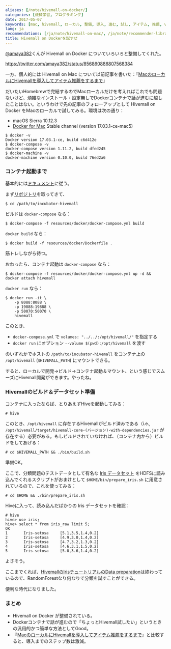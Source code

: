 ```yaml
---
aliases: [/note/hivemall-on-docker/]
categories: [機械学習, プログラミング]
date: 2017-05-07
keywords: [mac, hivemall, ローカル, 整備, 導入, 進む, 試し, アイテム, 推薦, version]
lang: ja
recommendations: [/ja/note/hivemall-on-mac/, /ja/note/recommender-libraries/, /ja/note/td-intern-2016/]
title: Hivemall on Dockerを試すぜ
---
```


[@amaya382](https://twitter.com/amaya382)くんが Hivemall on Docker についていろいろと整備してくれた。

https://twitter.com/amaya382/status/856860886807568384

一方、個人的には Hivemall on Mac について以前記事を書いた：『[MacのローカルにHivemallを導入してアイテム推薦をするまで](/note/hivemall-on-mac/)』

だいたいHomebrewで完結するのでMacローカルだけを考えればこれでも問題ないけど、煩雑なインストール・設定無しでDockerコンテナで話が進むに越したことはない。というわけで先の記事のフォローアップとして Hivemall on Docker をMacのローカルで試してみる。環境は次の通り：

- macOS Sierra 10.12.3
- [Docker for Mac](https://docs.docker.com/docker-for-mac/install/#download-docker-for-mac) Stable channel (version 17.03.1-ce-mac5)

```
$ docker -v
Docker version 17.03.1-ce, build c6d412e
$ docker-compose -v
docker-compose version 1.11.2, build dfed245
$ docker-machine -v
docker-machine version 0.10.0, build 76ed2a6
```

### コンテナ起動まで

基本的には[ドキュメント](https://hivemall.incubator.apache.org/userguide/docker/getting_started.html)に従う。

まず[リポジトリ](https://github.com/apache/incubator-hivemall)を取ってきて、

```
$ cd /path/to/incubator-hivemall
```

ビルドは `docker-compose` なら：

```
$ docker-compose -f resources/docker/docker-compose.yml build
```

`docker build` なら：

```
$ docker build -f resources/docker/Dockerfile .
```

筋トレしながら待つ。

おわったら、コンテナ起動は `docker-compose` なら：

```
$ docker-compose -f resources/docker/docker-compose.yml up -d && docker attach hivemall
```

`docker run` なら：

```
$ docker run -it \
	-p 8088:8088 \
	-p 19888:19888 \
	-p 50070:50070 \
	hivemall
```

このとき、

- `docker-compose.yml` で `volumes: "../../:/opt/hivemall/"` を指定する
- `docker run` にオプション `--volume $(pwd):/opt/hivemall` を渡す

のいずれかでホストの `/path/to/incubator-hivemall` をコンテナ上の `/opt/hivemall` (`$HIVEMALL_PATH`) にマウントできる。

すると、ローカルで開発→ビルド→コンテナ起動＆マウント、という感じでスムーズにHivemall開発ができます。やったね。

### Hivemallのビルド＆データセット準備

コンテナに入ったならば、とりあえずHiveを起動してみる：

```
# hive
```

このとき、`/opt/hivemall` に存在するHivemallがビルド済みである（i.e., `/opt/hivemall/target/hivemall-core-(バージョン)-with-dependencies.jar` が存在する）必要がある。もしビルドされていなければ、（コンテナ内から）ビルドをしてあげる：

```
# cd $HIVEMALL_PATH && ./bin/build.sh
```

準備OK。

ここで、分類問題のテストデータとして有名な [Iris データセット](https://en.wikipedia.org/wiki/Iris_flower_data_set) をHDFSに読み込んでくれるスクリプトがおまけとして `$HOME/bin/prepare_iris.sh` に用意されているので、これを使ってみる：

```
# cd $HOME && ./bin/prepare_iris.sh
```

Hiveに入って、読み込んだばかりの Iris データセットを確認：

```
# hive
hive> use iris;
hive> select * from iris_raw limit 5;
OK
1       Iris-setosa     [5.1,3.5,1.4,0.2]
2       Iris-setosa     [4.9,3.0,1.4,0.2]
3       Iris-setosa     [4.7,3.2,1.3,0.2]
4       Iris-setosa     [4.6,3.1,1.5,0.2]
5       Iris-setosa     [5.0,3.6,1.4,0.2]
``` 

よさそう。

ここまでくれば、[HivemallのIrisチュートリアルのData preparation](https://hivemall.incubator.apache.org/userguide/multiclass/iris_dataset.html)は終わっているので、RandomForestなり何なりで分類を試すことができる。

便利な時代になりました。

### まとめ

- Hivemall on Docker が整備されている。
- Dockerコンテナで話が進むので「ちょっとHivemall試したい」というときの汎用的かつ簡単な方法としてGood。
- 『[MacのローカルにHivemallを導入してアイテム推薦をするまで](/note/hivemall-on-mac/)』と比較すると、導入までのステップ数は激減。